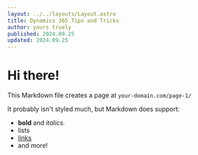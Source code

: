 ```yaml
---
layout: ../../layouts/Layout.astro
title: Dynamics 365 Tips and Tricks
author: yours truely
published: 2024.09.25
updated: 2024.09.25
---
```


# Hi there!

This Markdown file creates a page at `your-domain.com/page-1/`

It probably isn't styled much, but Markdown does support:
- **bold** and _italics._
- lists
- [links](https://astro.build)
- and more!